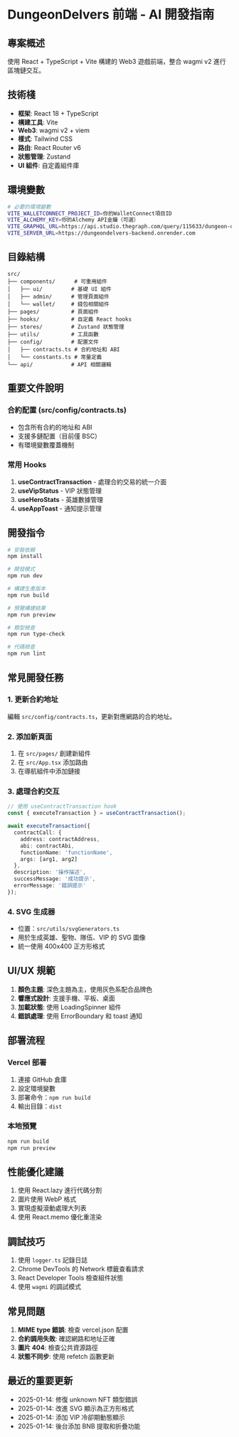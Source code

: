 # DungeonDelvers 前端 - AI 開發指南

## 專案概述
使用 React + TypeScript + Vite 構建的 Web3 遊戲前端，整合 wagmi v2 進行區塊鏈交互。

## 技術棧
- **框架**: React 18 + TypeScript
- **構建工具**: Vite
- **Web3**: wagmi v2 + viem
- **樣式**: Tailwind CSS
- **路由**: React Router v6
- **狀態管理**: Zustand
- **UI 組件**: 自定義組件庫

## 環境變數
```bash
# 必要的環境變數
VITE_WALLETCONNECT_PROJECT_ID=你的WalletConnect項目ID
VITE_ALCHEMY_KEY=你的Alchemy API金鑰（可選）
VITE_GRAPHQL_URL=https://api.studio.thegraph.com/query/115633/dungeon-delvers/v2.0.1
VITE_SERVER_URL=https://dungeondelvers-backend.onrender.com
```

## 目錄結構
```
src/
├── components/      # 可重用組件
│   ├── ui/         # 基礎 UI 組件
│   ├── admin/      # 管理頁面組件
│   └── wallet/     # 錢包相關組件
├── pages/          # 頁面組件
├── hooks/          # 自定義 React hooks
├── stores/         # Zustand 狀態管理
├── utils/          # 工具函數
├── config/         # 配置文件
│   ├── contracts.ts # 合約地址和 ABI
│   └── constants.ts # 常量定義
└── api/            # API 相關邏輯
```

## 重要文件說明

### 合約配置 (src/config/contracts.ts)
- 包含所有合約的地址和 ABI
- 支援多鏈配置（目前僅 BSC）
- 有環境變數覆蓋機制

### 常用 Hooks
1. **useContractTransaction** - 處理合約交易的統一介面
2. **useVipStatus** - VIP 狀態管理
3. **useHeroStats** - 英雄數據管理
4. **useAppToast** - 通知提示管理

## 開發指令
```bash
# 安裝依賴
npm install

# 開發模式
npm run dev

# 構建生產版本
npm run build

# 預覽構建結果
npm run preview

# 類型檢查
npm run type-check

# 代碼檢查
npm run lint
```

## 常見開發任務

### 1. 更新合約地址
編輯 `src/config/contracts.ts`，更新對應網路的合約地址。

### 2. 添加新頁面
1. 在 `src/pages/` 創建新組件
2. 在 `src/App.tsx` 添加路由
3. 在導航組件中添加鏈接

### 3. 處理合約交互
```typescript
// 使用 useContractTransaction hook
const { executeTransaction } = useContractTransaction();

await executeTransaction({
  contractCall: {
    address: contractAddress,
    abi: contractAbi,
    functionName: 'functionName',
    args: [arg1, arg2]
  },
  description: '操作描述',
  successMessage: '成功提示',
  errorMessage: '錯誤提示'
});
```

### 4. SVG 生成器
- 位置：`src/utils/svgGenerators.ts`
- 用於生成英雄、聖物、隊伍、VIP 的 SVG 圖像
- 統一使用 400x400 正方形格式

## UI/UX 規範
1. **顏色主題**: 深色主題為主，使用灰色系配合品牌色
2. **響應式設計**: 支援手機、平板、桌面
3. **加載狀態**: 使用 LoadingSpinner 組件
4. **錯誤處理**: 使用 ErrorBoundary 和 toast 通知

## 部署流程

### Vercel 部署
1. 連接 GitHub 倉庫
2. 設定環境變數
3. 部署命令：`npm run build`
4. 輸出目錄：`dist`

### 本地預覽
```bash
npm run build
npm run preview
```

## 性能優化建議
1. 使用 React.lazy 進行代碼分割
2. 圖片使用 WebP 格式
3. 實現虛擬滾動處理大列表
4. 使用 React.memo 優化重渲染

## 調試技巧
1. 使用 `logger.ts` 記錄日誌
2. Chrome DevTools 的 Network 標籤查看請求
3. React Developer Tools 檢查組件狀態
4. 使用 `wagmi` 的調試模式

## 常見問題
1. **MIME type 錯誤**: 檢查 vercel.json 配置
2. **合約調用失敗**: 確認網路和地址正確
3. **圖片 404**: 檢查公共資源路徑
4. **狀態不同步**: 使用 refetch 函數更新

## 最近的重要更新
- 2025-01-14: 修復 unknown NFT 類型錯誤
- 2025-01-14: 改進 SVG 顯示為正方形格式
- 2025-01-14: 添加 VIP 冷卻期動態顯示
- 2025-01-14: 後台添加 BNB 提取和折疊功能